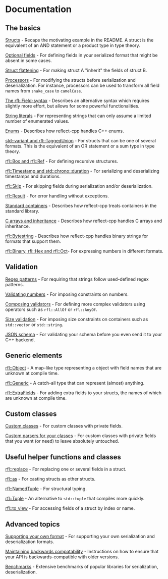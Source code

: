 # Documentation

## The basics

[Structs](concepts/structs.md) - Recaps the motivating example in the README. A struct is the equivalent of an AND statement or a product type in type theory.

[Optional fields](optional_fields.md) - For defining fields in your serialized format that might be absent in some cases.

[Struct flattening](flatten_structs.md) - For making struct A "inherit" the fields of struct B.

[Processors](concepts/processors.md) - For modifying the structs before serialization and deserialization. For instance, processors can be used to transform all field names from `snake_case` to `camelCase`.

[The rfl::Field-syntax](concepts/field_syntax.md) - Describes an alternative syntax which requires slightly more effort, but allows for some powerful functionalities.

[String literals](literals.md) - For representing strings that can only assume a limited number of enumerated values.

[Enums](enums.md) - Describes how reflect-cpp handles C++ enums.

[std::variant and rfl::TaggedUnion](variants_and_tagged_unions.md) - For structs that can be one of several formats. This is the equivalent of an OR statement or a sum type in type theory.

[rfl::Box and rfl::Ref](rfl_ref.md) - For defining recursive structures.

[rfl::Timestamp and std::chrono::duration](timestamps.md) - For serializing and deserializing timestamps and durations.

[rfl::Skip](rfl_skip.md) - For skipping fields during serialization and/or deserialization.

[rfl::Result](result.md) - For error handling without exceptions.

[Standard containers](standard_containers.md) - Describes how reflect-cpp treats containers in the standard library.

[C arrays and inheritance](c_arrays_and_inheritance.md) - Describes how reflect-cpp handles C arrays and inheritance.

[rfl::Bytestring](bytestring.md) - Describes how reflect-cpp handles binary strings for formats that support them.

[rfl::Binary, rfl::Hex and rfl::Oct](number_systems.md)- For expressing numbers in different formats.

## Validation

[Regex patterns](patterns.md) - For requiring that strings follow used-defined regex patterns.

[Validating numbers](validating_numbers.md) - For imposing constraints on numbers.

[Composing validators](composing_validators.md) - For defining more complex validators using operators such as `rfl::AllOf` or `rfl::AnyOf`.

[Size validation](size_validation.md) - For imposing size constraints on containers such as `std::vector` or `std::string`.

[JSON schema](json_schema.md) - For validating your schema before you even send it to your C++ backend.

## Generic elements

[rfl::Object](object.md) - A map-like type representing a object with field names that are unknown at compile time.

[rfl::Generic](generic.md) - A catch-all type that can represent (almost) anything.

[rfl::ExtraFields](extra_fields.md) - For adding extra fields to your structs, the names of which are unknown at compile time.

## Custom classes

[Custom classes](concepts/custom_classes.md) - For custom classes with private fields.

[Custom parsers for your classes](custom_parser.md) - For custom classes with private fields that you want (or need) to leave absolutely untouched.

## Useful helper functions and classes

[rfl::replace](replace.md) - For replacing one or several fields in a struct.

[rfl::as](as.md) - For casting structs as other structs.

[rfl::NamedTuple](named_tuple.md) - For structural typing.

[rfl::Tuple](rfl_tuple.md) - An alternative to `std::tuple` that compiles more quickly.

[rfl::to_view](to_view.md) - For accessing fields of a struct by index or name.

## Advanced topics

[Supporting your own format](supported_formats/supporting_your_own_format.md) - For supporting your own serialization and deserialization formats.

[Maintaining backwards compatability](backwards_compatability.md) - Instructions on how to ensure that your API is backwards-compatible with older versions.

[Benchmarks](benchmarks.md) - Extensive benchmarks of popular libraries for serialization, deserialization.

<br>
